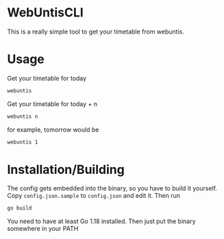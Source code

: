 # WebUntisCLI
This is a really simple tool to get your timetable from webuntis.

# Usage

Get your timetable for today
```bash
webuntis
```

Get your timetable for today + n
```bash
webuntis n
```
for example, tomorrow would be
```bash
webuntis 1
```

# Installation/Building
The config gets embedded into the binary, so you have to build it yourself. Copy `config.json.sample` to `config.json` and edit it. Then run 
```bash
go build
```
You need to have at least Go 1.18 installed. Then just put the binary somewhere in your PATH
